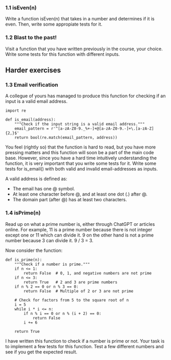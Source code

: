 ### 1.1 isEven(n)

Write a function isEven(n) that takes in a number and determines if it is even. Then, write some appropiate tests for it.

### 1.2 Blast to the past!

Visit a function that you have written previously in the course, your choice. Write some tests for this function with different inputs.

## Harder exercises

### 1.3 Email verification

A collegue of yours has managed to produce this function for checking if an input is a valid email address.

```
import re

def is_email(address):
    """Check if the input string is a valid email address."""
    email_pattern = r'^[a-zA-Z0-9._%+-]+@[a-zA-Z0-9.-]+\.[a-zA-Z]{2,}$'
    return bool(re.match(email_pattern, address))

```

You feel (rightly so) that the function is hard to read, but you have more pressing matters and this function will soon be a part of the main code base. However, since you have a hard time intuitively understanding the function, it is very important that you write some tests for it. Write some tests for is_email() with both valid and invalid email-addresses as inputs.

A valid address is defined as:

- The email has one @ symbol.
- At least one character before @, and at least one dot (.) after @.
- The domain part (after @) has at least two characters.

### 1.4 isPrime(n)

Read up on what a prime number is, either through ChatGPT or articles online. For example, 11 is a prime number because there is not integer except one or 11 which can divide it. 9 on the other hand is not a prime number because 3 can divide it. 9 / 3 = 3.

Now consider the function:

```
def is_prime(n):
    """Check if a number is prime."""
    if n <= 1:
        return False  # 0, 1, and negative numbers are not prime
    if n <= 3:
        return True   # 2 and 3 are prime numbers
    if n % 2 == 0 or n % 3 == 0:
        return False  # Multiple of 2 or 3 are not prime

    # Check for factors from 5 to the square root of n
    i = 5
    while i * i <= n:
        if n % i == 0 or n % (i + 2) == 0:
            return False
        i += 6

    return True

```

I have written this function to check if a number is prime or not. Your task is to implement a few tests for this function. Test a few different numbers and see if you get the expected result.
